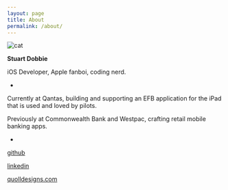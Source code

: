```yaml
---
layout: page
title: About
permalink: /about/
---
```


![cat](https://user-images.githubusercontent.com/2561920/131234604-081baea3-5511-43b0-b2b3-ddccf8f250a5.jpg) 

**Stuart Dobbie**

iOS Developer, Apple fanboi, coding nerd.

-

Currently at Qantas, building and supporting an EFB application for the iPad that is used and loved by pilots.

Previously at Commonwealth Bank and Westpac, crafting retail mobile banking apps.

-

[github](https://github.com/dobster)

[linkedin](https://www.linkedin.com/in/studobbie/)

[quolldesigns.com](https://quolldesigns.com)
